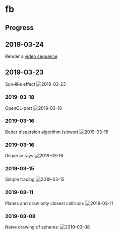 fb
==

Progress
--------

## 2019-03-24
Render a [video sequence](https://rootmos-static.s3.eu-central-1.amazonaws.com/projects/fb/20190324T080338Z.mkv)

## 2019-03-23
Sun-like effect
![2019-03-23](https://rootmos-static.s3.eu-central-1.amazonaws.com/projects/fb/2019-03-23_123212_911863885.png)

### 2019-03-18
OpenCL-port
![2019-03-18](https://rootmos-static.s3.eu-central-1.amazonaws.com/projects/fb/2019-03-18_153854_980526401.png)

### 2019-03-16
Better dispersion algorithm (slower)
![2019-03-16](https://rootmos-static.s3.eu-central-1.amazonaws.com/projects/fb/2019-03-16_122815_723354467.png)

### 2019-03-16
Disperse rays
![2019-03-16](https://rootmos-static.s3.eu-central-1.amazonaws.com/projects/fb/2019-03-16_102517_196581612.png)

### 2019-03-15
Simple tracing
![2019-03-15](https://rootmos-static.s3.eu-central-1.amazonaws.com/projects/fb/2019-03-15_084430_877689340.png)

### 2019-03-11
Planes and draw only closest collision:
![2019-03-11](https://rootmos-static.s3.eu-central-1.amazonaws.com/projects/fb/2019-03-11_082143_815286406.png)

### 2019-03-08
Naive drawing of spheres:
![2019-03-08](https://rootmos-static.s3.eu-central-1.amazonaws.com/projects/fb/2019-03-08_101647_472512861.png)
